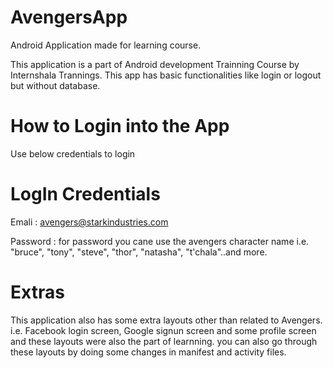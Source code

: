# AvengersApp
Android Application made for learning course.

This application is a part of Android development Trainning Course by Internshala Trannings.
This app has basic functionalities like login or logout but without database.

# How to Login into the App
Use below credentials to login

# LogIn Credentials
Emali : avengers@starkindustries.com

Password : for password you cane use the avengers character name i.e. "bruce", "tony", "steve", "thor", "natasha", "t'chala"..and more.

# Extras
This application also has some extra layouts other than related to Avengers.
i.e. Facebook login screen, Google signun screen and some profile screen and these layouts were also the part of learnning.
you can also go through these layouts by doing some changes in manifest and activity files.
